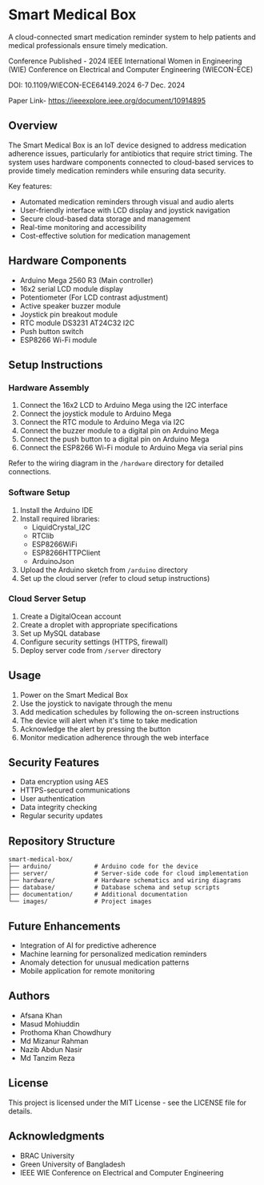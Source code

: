 # Smart Medical Box

A cloud-connected smart medication reminder system to help patients and medical professionals ensure timely medication.

Conference Published - 2024 IEEE International Women in Engineering (WIE) Conference on Electrical and Computer Engineering (WIECON-ECE)

DOI: 10.1109/WIECON-ECE64149.2024
6-7 Dec. 2024

Paper Link- https://ieeexplore.ieee.org/document/10914895
## Overview

The Smart Medical Box is an IoT device designed to address medication adherence issues, particularly for antibiotics that require strict timing. The system uses hardware components connected to cloud-based services to provide timely medication reminders while ensuring data security.

Key features:
- Automated medication reminders through visual and audio alerts
- User-friendly interface with LCD display and joystick navigation
- Secure cloud-based data storage and management
- Real-time monitoring and accessibility
- Cost-effective solution for medication management

## Hardware Components

- Arduino Mega 2560 R3 (Main controller)
- 16x2 serial LCD module display
- Potentiometer (For LCD contrast adjustment)
- Active speaker buzzer module
- Joystick pin breakout module
- RTC module DS3231 AT24C32 I2C
- Push button switch
- ESP8266 Wi-Fi module

## Setup Instructions

### Hardware Assembly

1. Connect the 16x2 LCD to Arduino Mega using the I2C interface
2. Connect the joystick module to Arduino Mega
3. Connect the RTC module to Arduino Mega via I2C
4. Connect the buzzer module to a digital pin on Arduino Mega
5. Connect the push button to a digital pin on Arduino Mega
6. Connect the ESP8266 Wi-Fi module to Arduino Mega via serial pins

Refer to the wiring diagram in the `/hardware` directory for detailed connections.

### Software Setup

1. Install the Arduino IDE
2. Install required libraries:
   - LiquidCrystal_I2C
   - RTClib
   - ESP8266WiFi
   - ESP8266HTTPClient
   - ArduinoJson
3. Upload the Arduino sketch from `/arduino` directory
4. Set up the cloud server (refer to cloud setup instructions)

### Cloud Server Setup

1. Create a DigitalOcean account
2. Create a droplet with appropriate specifications
3. Set up MySQL database
4. Configure security settings (HTTPS, firewall)
5. Deploy server code from `/server` directory

## Usage

1. Power on the Smart Medical Box
2. Use the joystick to navigate through the menu
3. Add medication schedules by following the on-screen instructions
4. The device will alert when it's time to take medication
5. Acknowledge the alert by pressing the button
6. Monitor medication adherence through the web interface

## Security Features

- Data encryption using AES
- HTTPS-secured communications
- User authentication
- Data integrity checking
- Regular security updates

## Repository Structure

```
smart-medical-box/
├── arduino/            # Arduino code for the device
├── server/             # Server-side code for cloud implementation
├── hardware/           # Hardware schematics and wiring diagrams
├── database/           # Database schema and setup scripts
├── documentation/      # Additional documentation
└── images/             # Project images
```

## Future Enhancements

- Integration of AI for predictive adherence
- Machine learning for personalized medication reminders
- Anomaly detection for unusual medication patterns
- Mobile application for remote monitoring

## Authors

- Afsana Khan
- Masud Mohiuddin
- Prothoma Khan Chowdhury
- Md Mizanur Rahman
- Nazib Abdun Nasir
- Md Tanzim Reza

## License

This project is licensed under the MIT License - see the LICENSE file for details.

## Acknowledgments

- BRAC University
- Green University of Bangladesh
- IEEE WIE Conference on Electrical and Computer Engineering
